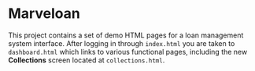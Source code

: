 # Marveloan

This project contains a set of demo HTML pages for a loan management
system interface. After logging in through `index.html` you are taken to
`dashboard.html` which links to various functional pages, including the
new **Collections** screen located at `collections.html`.
